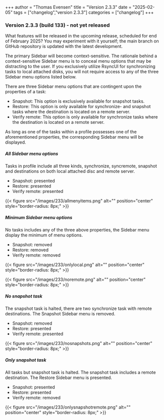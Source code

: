 +++
author = "Thomas Evensen"
title = "Version 2.3.3"
date = "2025-02-05"
tags = ["changelog","version 2.3.3"]
categories = ["changelog"]
+++

### Version 2.3.3 (build 133) - not yet released

What features will be released in the upcoming release, scheduled for end of February 2025? You may experiment with it yourself; the main branch on GitHub repository is updated with the latest development.

The primary Sidebar will become context-sensitive. The rationale behind a context-sensitive Sidebar menu is to conceal menu options that may be distracting to the user. If you exclusively utilize RsyncUI for synchronizing tasks to local attached disks, you will not require access to any of the three Sidebar menu options listed below.

There are three Sidebar menu options that are contingent upon the properties of a task:

- Snapshot: This option is exclusively available for snapshot tasks.
- Restore: This option is only available for synchronize- and snapshot tasks where the destination is located on a remote server.
- Verify remote: This option is only available for synchronize tasks where the destination is located on a remote server.

As long as one of the tasks within a profile possesses one of the aforementioned properties, the corresponding Sidebar menu will be displayed.

##### All Sidebar menu options

Tasks in profile include all three kinds, synchronize, syncremote, snapshot and destinations on both local attached disc and remote server.

- Snapshot: presented
- Restore: presented
- Verify remote: presented

{{< figure src="/images/233/allmenyitems.png" alt="" position="center" style="border-radius: 8px;" >}}

##### Minimum Sidebar menu options

No tasks includes any of the three above properties, the Sidebar menu display the minimum of menu options.

- Snapshot: removed
- Restore: removed
- Verify remote: removed

{{< figure src="/images/233/onlylocal.png" alt="" position="center" style="border-radius: 8px;" >}}

{{< figure src="/images/233/noremote.png" alt="" position="center" style="border-radius: 8px;" >}}

##### No snapshot task

The snapshot task is halted, there are two synchronize task with remote destinations. The Snapshot Sidebar menu is removed.

- Snapshot: removed
- Restore: presented
- Verify remote: presented

{{< figure src="/images/233/nosnapshots.png" alt="" position="center" style="border-radius: 8px;" >}}

##### Only snapshot task

All tasks but snapshot task is halted. The snapshot task includes a remote destination. The Restore Sidebar menu is presented.

- Snapshot: presented
- Restore: presented
- Verify remote: removed

{{< figure src="/images/233/onlysnapshotremote.png" alt="" position="center" style="border-radius: 8px;" >}}


